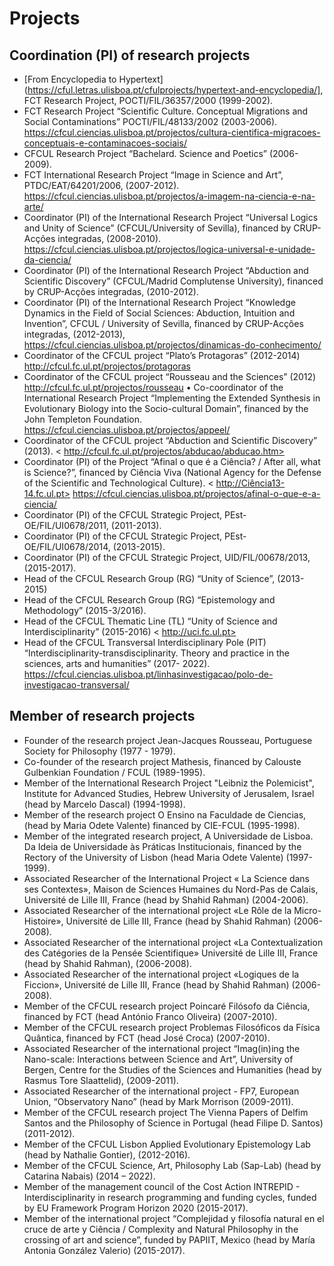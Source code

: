 
# Projects

## Coordination (PI) of research projects

* [From Encyclopedia to Hypertext](https://cful.letras.ulisboa.pt/cfulprojects/hypertext-and-encyclopedia/], FCT Research Project, POCTI/FIL/36357/2000 (1999-2002). 
*  FCT Research Project “Scientific Culture. Conceptual Migrations and Social Contaminations”  POCTI/FIL/48133/2002 (2003-2006). 
<https://cfcul.ciencias.ulisboa.pt/projectos/cultura-cientifica-migracoes-conceptuais-e-contaminacoes-sociais/>
* CFCUL Research Project “Bachelard. Science and Poetics” (2006-2009).
* FCT International Research Project “Image in Science and Art”, PTDC/EAT/64201/2006, (2007-2012).
<https://cfcul.ciencias.ulisboa.pt/projectos/a-imagem-na-ciencia-e-na-arte/>
* Coordinator (PI) of the International Research Project “Universal Logics and Unity of Science” (CFCUL/University of Sevilla), financed by CRUP-Acções integradas, (2008-2010).
<https://cfcul.ciencias.ulisboa.pt/projectos/logica-universal-e-unidade-da-ciencia/>
* Coordinator (PI) of the International Research Project “Abduction and Scientific Discovery” (CFCUL/Madrid Complutense University), financed by CRUP-Acções integradas, (2010-2012).  
* Coordinator (PI) of the International Research Project “Knowledge Dynamics in the Field of Social Sciences: Abduction, Intuition and Invention”, CFCUL / University of Sevilla, financed by CRUP-Acções integradas, (2012-2013), 
<https://cfcul.ciencias.ulisboa.pt/projectos/dinamicas-do-conhecimento/>
* Coordinator of the CFCUL project “Plato’s Protagoras” (2012-2014) <http://cfcul.fc.ul.pt/projectos/protagoras>
* Coordinator of the CFCUL project “Rousseau and the Sciences” (2012) <http://cfcul.fc.ul.pt/projectos/rousseau>
•	Co-coordinator of the International Research Project “Implementing the Extended Synthesis in Evolutionary Biology into the Socio-cultural Domain”, financed by the John Templeton Foundation.
<https://cfcul.ciencias.ulisboa.pt/projectos/appeel/>
* Coordinator of the CFCUL project “Abduction and Scientific Discovery” (2013).
   < http://cfcul.fc.ul.pt/projectos/abducao/abducao.htm>
* Coordinator (PI) of the Project “Afinal o que é a Ciência? / After all, what is Science?”, financed by Ciência Viva (National Agency for the Defense of the Scientific and Technological Culture).
< http://Ciência13-14.fc.ul.pt>
<https://cfcul.ciencias.ulisboa.pt/projectos/afinal-o-que-e-a-ciencia/>
* Coordinator (PI) of the CFCUL Strategic Project, PEst-OE/FIL/UI0678/2011, (2011-2013).
* Coordinator (PI) of the CFCUL Strategic Project, PEst-OE/FIL/UI0678/2014, (2013-2015).
* Coordinator (PI) of the CFCUL Strategic Project, UID/FIL/00678/2013, (2015-2017).
* Head of the CFCUL Research Group (RG) “Unity of Science”, (2013-2015)
* Head of the CFCUL Research Group (RG) “Epistemology and Methodology” (2015-3/2016).
* Head of the CFCUL Thematic Line (TL) “Unity of Science and Interdisciplinarity” (2015-2016) < http://uci.fc.ul.pt>
* Head of the CFCUL Transversal Interdisciplinary Pole (PIT) “Interdisciplinarity-transdisciplinarity. Theory and practice in the sciences, arts and humanities” (2017- 2022).
https://cfcul.ciencias.ulisboa.pt/linhasinvestigacao/polo-de-investigacao-transversal/


## Member of research projects 

* Founder of the research project Jean-Jacques Rousseau, Portuguese Society for Philosophy (1977 - 1979).  
* Co-founder of the research project Mathesis, financed by Calouste Gulbenkian Foundation / FCUL (1989-1995).
* Member of the International Research Project "Leibniz the Polemicist", Institute for Advanced Studies, Hebrew University of Jerusalem, Israel (head by Marcelo Dascal) (1994-1998).
* Member of the research project O Ensino na Faculdade de Ciencias, (head by Maria Odete Valente) financed by CIE-FCUL (1995-1998). 
* Member of the integrated research project, A Universidade de Lisboa. Da Ideia de Universidade às Práticas Institucionais, financed by the Rectory of the University of Lisbon (head Maria Odete Valente) (1997-1999).
* Associated Researcher of the International Project « La Science dans ses Contextes», Maison de Sciences Humaines du Nord-Pas de Calais, Université de Lille III, France (head by Shahid Rahman) (2004-2006).
* Associated Researcher of the international project «Le Rôle de la Micro-Histoire», Université de Lille III, France (head by Shahid Rahman) (2006-2008). 
* Associated Researcher of the international project «La Contextualization des Catégories de la Pensée Scientifique» Université de Lille III, France (head by Shahid Rahman), (2006-2008). 
* Associated Researcher of the international project «Logiques de la Ficcion», Université de Lille III, France (head by Shahid Rahman) (2006-2008). 
* Member of the CFCUL research project Poincaré Filósofo da Ciência, financed by FCT (head António Franco Oliveira) (2007-2010). 
* Member of the CFCUL research project Problemas Filosóficos da Física Quântica, financed by FCT (head José Croca) (2007-2010). 
* Associated Researcher of the international project “Imag(in)ing the Nano-scale: Interactions between Science and Art”, University of Bergen, Centre for the Studies of the Sciences and Humanities (head by Rasmus Tore Slaattelid), (2009-2011).  
* Associated Researcher of the international project - FP7, European Union, “Observatory Nano” (head by Mark Morrison (2009-2011). 
* Member of the CFCUL research project The Vienna Papers of Delfim Santos and the Philosophy of Science in Portugal (head Filipe D. Santos) (2011-2012).
* Member of the CFCUL Lisbon Applied Evolutionary Epistemology Lab (head by Nathalie Gontier), (2012-2016).
* Member of the CFCUL Science, Art, Philosophy Lab (Sap-Lab) (head by Catarina Nabais) (2014 – 2022).
* Member of the management council of the Cost Action INTREPID - Interdisciplinarity in research programming and funding cycles, funded by EU Framework Program Horizon 2020 (2015-2017).
* Member of the international project “Complejidad y filosofía natural en el cruce de arte y Ciência / Complexity and Natural Philosophy in the crossing of art and science”, funded by PAPIIT, Mexico (head by María Antonia González Valerio) (2015-2017).
